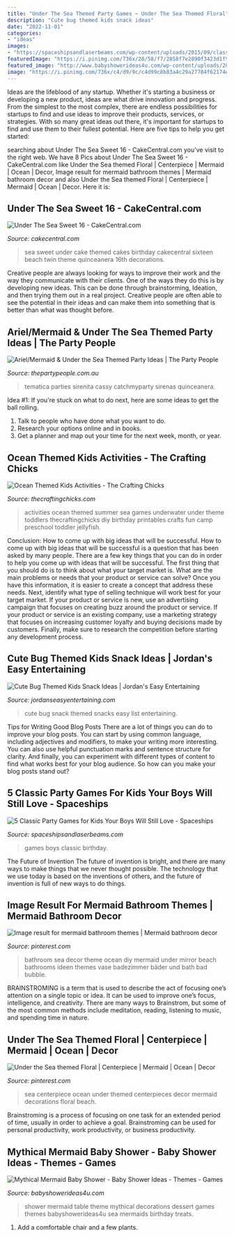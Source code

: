 ```yaml
---
title: "Under The Sea Themed Party Games ~ Under The Sea Themed Floral"
description: "Cute bug themed kids snack ideas"
date: "2022-11-01"
categories:
- "ideas"
images:
- "https://spaceshipsandlaserbeams.com/wp-content/uploads/2015/09/classic-birthday-party-games-for-kids.jpg"
featuredImage: "https://i.pinimg.com/736x/28/58/f7/2858f7e2890f3423d1f9f90ca727621b.jpg"
featured_image: "http://www.babyshowerideas4u.com/wp-content/uploads/2016/06/Mythical-Mermaid-Baby-Shower-Dessert-Table-600x806.jpg"
image: "https://i.pinimg.com/736x/c4/d9/9c/c4d99c8b83a4c29a27784f62174e2c0e.jpg"
---
```



Ideas are the lifeblood of any startup. Whether it's starting a business or developing a new product, ideas are what drive innovation and progress. From the simplest to the most complex, there are endless possibilities for startups to find and use ideas to improve their products, services, or strategies. With so many great ideas out there, it's important for startups to find and use them to their fullest potential. Here are five tips to help you get started:

	

		
searching about Under The Sea Sweet 16 - CakeCentral.com you've visit to the right web. We have 8 Pics about Under The Sea Sweet 16 - CakeCentral.com like Under the Sea themed Floral | Centerpiece | Mermaid | Ocean | Decor, Image result for mermaid bathroom themes | Mermaid bathroom decor and also Under the Sea themed Floral | Centerpiece | Mermaid | Ocean | Decor. Here it is:
		
    
## Under The Sea Sweet 16 - CakeCentral.com

<img loading=lazy src="https://cdn001.cakecentral.com/gallery/2015/06/900_OtAxPeVyU6-under-the-sea-sweet-16.jpg" onerror="this.onerror=null;this.src='https://tse2.mm.bing.net/th?id=OIP.OyDzy3BlCsrP7CW4GenK1QHaJ4&amp;pid=15.1';" alt="Under The Sea Sweet 16 - CakeCentral.com">

_Source: cakecentral.com_

>sea sweet under cake themed cakes birthday cakecentral sixteen beach twin theme quinceanera 16th decorations. 

	

Creative people are always looking for ways to improve their work and the way they communicate with their clients. One of the ways they do this is by developing new ideas. This can be done through brainstorming, Ideation, and then trying them out in a real project. Creative people are often able to see the potential in their ideas and can make them into something that is better than what was thought before.

    
## Ariel/Mermaid &amp; Under The Sea Themed Party Ideas | The Party People

<img loading=lazy src="https://www.thepartypeople.com.au/wikiparty/wp-content/uploads/mermaidtable.jpg" onerror="this.onerror=null;this.src='https://tse3.mm.bing.net/th?id=OIP.X_OHnBWODIOSoVqjevJbRAHaJ4&amp;pid=15.1';" alt="Ariel/Mermaid &amp; Under the Sea Themed Party Ideas | The Party People">

_Source: thepartypeople.com.au_

>tematica parties sirenita cassy catchmyparty sirenas quinceanera. 

	

Idea #1:
If you're stuck on what to do next, here are some ideas to get the ball rolling.
1. Talk to people who have done what you want to do.
2. Research your options online and in books.
3. Get a planner and map out your time for the next week, month, or year.

    
## Ocean Themed Kids Activities - The Crafting Chicks

<img loading=lazy src="https://thecraftingchicks.com/wp-content/uploads/2015/06/ocean-themed-activities.jpg" onerror="this.onerror=null;this.src='https://tse1.mm.bing.net/th?id=OIP.9_VONrNW6O8AtnvIvGyk3QHaKE&amp;pid=15.1';" alt="Ocean Themed Kids Activities - The Crafting Chicks">

_Source: thecraftingchicks.com_

>activities ocean themed summer sea games underwater under theme toddlers thecraftingchicks diy birthday printables crafts fun camp preschool toddler jellyfish. 

	

Conclusion: How to come up with big ideas that will be successful.
How to come up with big ideas that will be successful is a question that has been asked by many people. There are a few key things that you can do in order to help you come up with ideas that will be successful. The first thing that you should do is to think about what your target market is. What are the main problems or needs that your product or service can solve? Once you have this information, it is easier to create a concept that address these needs. Next, identify what type of selling technique will work best for your target market. If your product or service is new, use an advertising campaign that focuses on creating buzz around the product or service. If your product or service is an existing company, use a marketing strategy that focuses on increasing customer loyalty and buying decisions made by customers. Finally, make sure to research the competition before starting any development process.

    
## Cute Bug Themed Kids Snack Ideas | Jordan&#039;s Easy Entertaining

<img loading=lazy src="https://jordanseasyentertaining.com/wp-content/uploads/2020/06/cute-bug-snacks.jpg" onerror="this.onerror=null;this.src='https://tse3.mm.bing.net/th?id=OIP.uAkJqHQHi9hzXZXxFlYt9gHaLH&amp;pid=15.1';" alt="Cute Bug Themed Kids Snack Ideas | Jordan&#039;s Easy Entertaining">

_Source: jordanseasyentertaining.com_

>cute bug snack themed snacks easy list entertaining. 

	

Tips for Writing Good Blog Posts
There are a lot of things you can do to improve your blog posts. You can start by using common language, including adjectives and modifiers, to make your writing more interesting. You can also use helpful punctuation marks and sentence structure for clarity. And finally, you can experiment with different types of content to find what works best for your blog audience. So how can you make your blog posts stand out?

    
## 5 Classic Party Games For Kids Your Boys Will Still Love - Spaceships

<img loading=lazy src="https://spaceshipsandlaserbeams.com/wp-content/uploads/2015/09/classic-birthday-party-games-for-kids.jpg" onerror="this.onerror=null;this.src='https://tse1.mm.bing.net/th?id=OIP.go-bfwuLDn5iEHW61uZgcgHaLH&amp;pid=15.1';" alt="5 Classic Party Games for Kids Your Boys Will Still Love - Spaceships">

_Source: spaceshipsandlaserbeams.com_

>games boys classic birthday. 

	

The Future of Invention
The future of invention is bright, and there are many ways to make things that we never thought possible. The technology that we use today is based on the inventions of others, and the future of invention is full of new ways to do things.

    
## Image Result For Mermaid Bathroom Themes | Mermaid Bathroom Decor

<img loading=lazy src="https://i.pinimg.com/736x/28/58/f7/2858f7e2890f3423d1f9f90ca727621b.jpg" onerror="this.onerror=null;this.src='https://tse3.mm.bing.net/th?id=OIP.1ncT5MTohWiWyjR72qhGKQHaJ3&amp;pid=15.1';" alt="Image result for mermaid bathroom themes | Mermaid bathroom decor">

_Source: pinterest.com_

>bathroom sea decor theme ocean diy mermaid under mirror beach bathrooms ideen themes vase badezimmer bäder und bath bad bubble. 

	

BRAINSTROMING is a term that is used to describe the act of focusing one’s attention on a single topic or idea. It can be used to improve one’s focus, intelligence, and creativity. There are many ways to Brainstrom, but some of the most common methods include meditation, reading, listening to music, and spending time in nature.

    
## Under The Sea Themed Floral | Centerpiece | Mermaid | Ocean | Decor

<img loading=lazy src="https://i.pinimg.com/736x/c4/d9/9c/c4d99c8b83a4c29a27784f62174e2c0e.jpg" onerror="this.onerror=null;this.src='https://tse3.mm.bing.net/th?id=OIP.kSu31Ri-YTRFk0ftHsk6rgHaMO&amp;pid=15.1';" alt="Under the Sea themed Floral | Centerpiece | Mermaid | Ocean | Decor">

_Source: pinterest.com_

>sea centerpiece ocean under themed centerpieces decor mermaid decorations floral beach. 

	

Brainstroming is a process of focusing on one task for an extended period of time, usually in order to achieve a goal. Brainstroming can be used for personal productivity, work productivity, or business productivity.

    
## Mythical Mermaid Baby Shower - Baby Shower Ideas - Themes - Games

<img loading=lazy src="http://www.babyshowerideas4u.com/wp-content/uploads/2016/06/Mythical-Mermaid-Baby-Shower-Dessert-Table-600x806.jpg" onerror="this.onerror=null;this.src='https://tse3.mm.bing.net/th?id=OIP.Oqt6tzPdjkgE6ykNb-f7bQHaJ8&amp;pid=15.1';" alt="Mythical Mermaid Baby Shower - Baby Shower Ideas - Themes - Games">

_Source: babyshowerideas4u.com_

>shower mermaid table theme mythical decorations dessert games themes babyshowerideas4u sea mermaids birthday treats. 

	

1. Add a comfortable chair and a few plants. 

